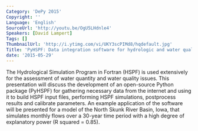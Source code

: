 ```yaml
---
Category: 'DePy 2015'
Copyright: ''
Language: 'English'
SourceUrl: 'http://youtu.be/OgU5LHdnle4'
Speakers: [David Lampert]
Tags: []
ThumbnailUrl: 'http://i.ytimg.com/vi/UKY3scPIMd8/hqdefault.jpg'
Title: 'PyHSPF: Data integration software for hydrologic and water quality modeling'
date: '2015-05-29'
---
```

The Hydrological Simulation Program in Fortran (HSPF) is used extensively for the assessment of water quantity and water quality issues. This presentation will discuss the development of an open-source Python package (PyHSPF) for gathering necessary data from the internet and using it to build HSPF input files, performing HSPF simulations, postprocess results and calibrate parameters. An example application of the software will be presented for a model of the North Skunk River Basin, Iowa, that simulates monthly flows over a 30-year time period with a high degree of explanatory power (R squared = 0.85).
